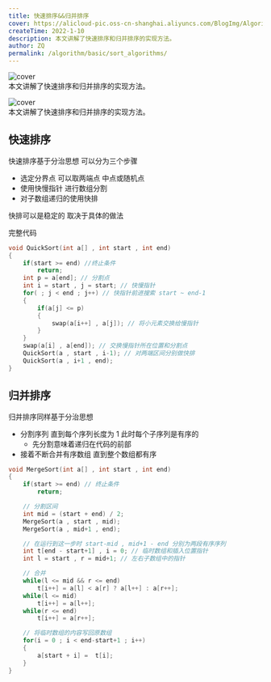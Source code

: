 ```yaml
---
title: 快速排序&&归并排序
cover: https://alicloud-pic.oss-cn-shanghai.aliyuncs.com/BlogImg/Algorithm/%E7%AE%97%E6%B3%95_%E5%BF%AB%E9%80%9F%E6%8E%92%E5%BA%8FAND%E5%BD%92%E5%B9%B6%E6%8E%92%E5%BA%8F/%E5%B0%81%E9%9D%A2.gif
createTime: 2022-1-10
description: 本文讲解了快速排序和归并排序的实现方法。
author: ZQ
permalink: /algorithm/basic/sort_algorithms/
---
```

![cover]( https://alicloud-pic.oss-cn-shanghai.aliyuncs.com/BlogImg/Algorithm/%E7%AE%97%E6%B3%95_%E5%BF%AB%E9%80%9F%E6%8E%92%E5%BA%8FAND%E5%BD%92%E5%B9%B6%E6%8E%92%E5%BA%8F/%E5%B0%81%E9%9D%A2.gif)
<br> 本文讲解了快速排序和归并排序的实现方法。
<!-- more -->
![cover]( https://alicloud-pic.oss-cn-shanghai.aliyuncs.com/BlogImg/Algorithm/%E7%AE%97%E6%B3%95_%E5%BF%AB%E9%80%9F%E6%8E%92%E5%BA%8FAND%E5%BD%92%E5%B9%B6%E6%8E%92%E5%BA%8F/%E5%B0%81%E9%9D%A2.gif)
<br> 本文讲解了快速排序和归并排序的实现方法。
<!-- more -->

## 快速排序

快速排序基于分治思想 可以分为三个步骤

- 选定分界点 可以取两端点 中点或随机点
- 使用快慢指针 进行数组分割
- 对子数组递归的使用快排

快排可以是稳定的 取决于具体的做法

完整代码

```c++
void QuickSort(int a[] , int start , int end)
{
    if(start >= end) //终止条件
        return;
    int p = a[end]; // 分割点
    int i = start , j = start; // 快慢指针
    for( ; j < end ; j++) // 快指针前进搜索 start ~ end-1
    {
        if(a[j] <= p)
        {
            swap(a[i++] , a[j]); // 将小元素交换给慢指针
        }
    }
    swap(a[i] , a[end]); // 交换慢指针所在位置和分割点
    QuickSort(a , start , i-1); // 对两端区间分别做快排
    QuickSort(a , i+1 , end);
}
```

## 归并排序

归并排序同样基于分治思想

- 分割序列 直到每个序列长度为 1 此时每个子序列是有序的
  - 先分割意味着递归在代码的前部
- 接着不断合并有序数组 直到整个数组都有序

```c++
void MergeSort(int a[] , int start , int end)
{
    if(start >= end) // 终止条件
        return;

    // 分割区间
    int mid = (start + end) / 2;
    MergeSort(a , start , mid);
    MergeSort(a , mid+1 , end);

    // 在运行到这一步时 start-mid , mid+1 - end 分别为两段有序序列
    int t[end - start+1] , i = 0; // 临时数组和插入位置指针
    int l = start , r = mid+1; // 左右子数组中的指针

    // 合并
    while(l <= mid && r <= end)
        t[i++] = a[l] < a[r] ? a[l++] : a[r++];
    while(l <= mid)
        t[i++] = a[l++];
    while(r <= end)
        t[i++] = a[r++];

    // 将临时数组的内容写回原数组
    for(i = 0 ; i < end-start+1 ; i++)
    {
        a[start + i] =  t[i];
    }
}
```
